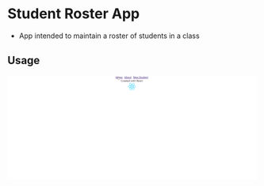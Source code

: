 # Student Roster App

- App intended to maintain a roster of students in a class

## Usage

![](RosterAppUsage.gif)